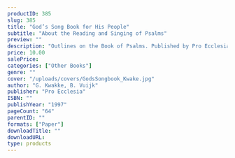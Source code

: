 ```yaml
---
productID: 385
slug: 385
title: "God’s Song Book for His People"
subtitle: "About the Reading and Singing of Psalms"
preview: ""
description: "Outlines on the Book of Psalms. Published by Pro Ecclesia Publishers."
price: 10.00
salePrice: 
categories: ["Other Books"]
genre: ""
cover: "/uploads/covers/GodsSongbook_Kwake.jpg"
author: "G. Kwakke, B. Vuijk"
publisher: "Pro Ecclesia"
ISBN: ""
publishYear: "1997"
pageCount: "64"
parentID: ""
formats: ["Paper"]
downloadTitle: ""
downloadURL: 
type: products
---
```


